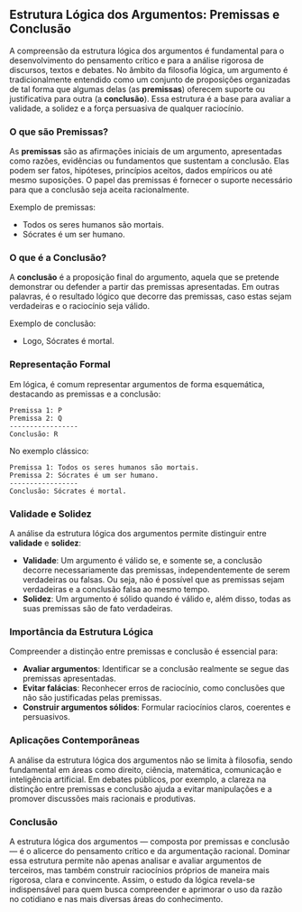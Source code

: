 
## Estrutura Lógica dos Argumentos: Premissas e Conclusão

A compreensão da estrutura lógica dos argumentos é fundamental para o desenvolvimento do pensamento crítico e para a análise rigorosa de discursos, textos e debates. No âmbito da filosofia lógica, um argumento é tradicionalmente entendido como um conjunto de proposições organizadas de tal forma que algumas delas (as **premissas**) oferecem suporte ou justificativa para outra (a **conclusão**). Essa estrutura é a base para avaliar a validade, a solidez e a força persuasiva de qualquer raciocínio.

### O que são Premissas?

As **premissas** são as afirmações iniciais de um argumento, apresentadas como razões, evidências ou fundamentos que sustentam a conclusão. Elas podem ser fatos, hipóteses, princípios aceitos, dados empíricos ou até mesmo suposições. O papel das premissas é fornecer o suporte necessário para que a conclusão seja aceita racionalmente.

Exemplo de premissas:
- Todos os seres humanos são mortais.
- Sócrates é um ser humano.

### O que é a Conclusão?

A **conclusão** é a proposição final do argumento, aquela que se pretende demonstrar ou defender a partir das premissas apresentadas. Em outras palavras, é o resultado lógico que decorre das premissas, caso estas sejam verdadeiras e o raciocínio seja válido.

Exemplo de conclusão:
- Logo, Sócrates é mortal.

### Representação Formal

Em lógica, é comum representar argumentos de forma esquemática, destacando as premissas e a conclusão:

```
Premissa 1: P
Premissa 2: Q
-----------------
Conclusão: R
```

No exemplo clássico:
```
Premissa 1: Todos os seres humanos são mortais.
Premissa 2: Sócrates é um ser humano.
-----------------
Conclusão: Sócrates é mortal.
```

### Validade e Solidez

A análise da estrutura lógica dos argumentos permite distinguir entre **validade** e **solidez**:

- **Validade**: Um argumento é válido se, e somente se, a conclusão decorre necessariamente das premissas, independentemente de serem verdadeiras ou falsas. Ou seja, não é possível que as premissas sejam verdadeiras e a conclusão falsa ao mesmo tempo.
- **Solidez**: Um argumento é sólido quando é válido e, além disso, todas as suas premissas são de fato verdadeiras.

### Importância da Estrutura Lógica

Compreender a distinção entre premissas e conclusão é essencial para:

- **Avaliar argumentos**: Identificar se a conclusão realmente se segue das premissas apresentadas.
- **Evitar falácias**: Reconhecer erros de raciocínio, como conclusões que não são justificadas pelas premissas.
- **Construir argumentos sólidos**: Formular raciocínios claros, coerentes e persuasivos.

### Aplicações Contemporâneas

A análise da estrutura lógica dos argumentos não se limita à filosofia, sendo fundamental em áreas como direito, ciência, matemática, comunicação e inteligência artificial. Em debates públicos, por exemplo, a clareza na distinção entre premissas e conclusão ajuda a evitar manipulações e a promover discussões mais racionais e produtivas.

### Conclusão

A estrutura lógica dos argumentos — composta por premissas e conclusão — é o alicerce do pensamento crítico e da argumentação racional. Dominar essa estrutura permite não apenas analisar e avaliar argumentos de terceiros, mas também construir raciocínios próprios de maneira mais rigorosa, clara e convincente. Assim, o estudo da lógica revela-se indispensável para quem busca compreender e aprimorar o uso da razão no cotidiano e nas mais diversas áreas do conhecimento.
```
